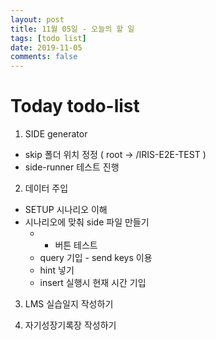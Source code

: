 ```yaml
---
layout: post
title: 11월 05일 - 오늘의 할 일
tags: [todo list]
date: 2019-11-05
comments: false
---
```


# Today todo-list

1. SIDE generator
 - skip 폴더 위치 정정 ( root -> /IRIS-E2E-TEST )
 - side-runner 테스트 진행

2. 데이터 주입
 - SETUP 시나리오 이해
 - 시나리오에 맞춰 side 파일 만들기
   - + 버튼 테스트
   - query 기입 - send keys 이용
   - hint 넣기
   - insert 실행시 현재 시간 기입

3. LMS 실습일지 작성하기

4. 자기성장기록장 작성하기